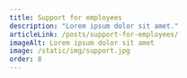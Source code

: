 ```yaml
---
title: Support for employees
description: "Lorem ipsum dolor sit amet."
articleLink: /posts/support-for-employees/
imageAlt: Lorem ipsum dolor sit amet
image: /static/img/support.jpg
order: 8
---
```

